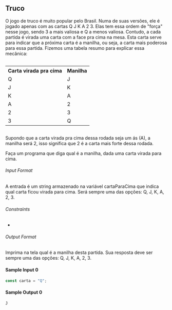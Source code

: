 ## Truco

O jogo de truco é muito popular pelo Brasil. Numa de suas versões, ele é jogado apenas com as cartas Q J K A 2 3. Elas tem essa ordem de "força" nesse jogo, sendo 3 a mais valiosa e Q a menos valiosa. Contudo, a cada partida é virada uma carta com a face pra cima na mesa. Esta carta serve para indicar que a próxima carta é a manilha, ou seja, a carta mais poderosa para essa partida. Fizemos uma tabela resumo para explicar essa mecânica:

<div style="display: flex; justify-content: center;">
  <table>
    <tr>
      <th>Carta virada pra cima</th>
      <th>Manilha</th>
    </tr>
    <tr>
      <td>Q</td>
      <td>J</td>
    </tr>
    <tr>
      <td>J</td>
      <td>K</td>
    </tr>
    <tr>
      <td>K</td>
      <td>A</td>
    </tr>
    <tr>
      <td>A</td>
      <td>2</td>
    </tr>
    <tr>
      <td>2</td>
      <td>3</td>
    </tr>
    <tr>
      <td>3</td>
      <td>Q</td>
    </tr>
  </table>
</div>

Supondo que a carta virada pra cima dessa rodada seja um ás (A), a manilha será 2, isso significa que 2 é a carta mais forte dessa rodada.

Faça um programa que diga qual é a manilha, dada uma carta virada para cima.

###### Input Format

A entrada é um string armazenado na variável cartaParaCima que indica qual carta ficou virada para cima. Será sempre uma das opções: Q, J, K, A, 2, 3.

###### Constraints

-

###### Output Format

Imprima na tela qual é a manilha desta partida. Sua resposta deve ser sempre uma das opções: Q, J, K, A, 2, 3.

#### Sample Input 0

```javascript
const carta = "Q";
```

#### Sample Output 0

```
J
```
